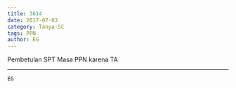 ```yaml
---
title: 3614
date: 2017-07-03
category: Tanya-SC
tags: PPN
author: EG
---
```


Pembetulan SPT Masa PPN karena TA

---



`EG`
